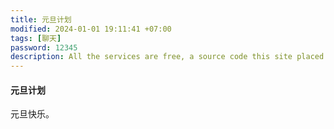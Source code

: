 ```yaml
---
title: 元旦计划
modified: 2024-01-01 19:11:41 +07:00
tags: [聊天]
password: 12345
description: All the services are free, a source code this site placed on github repository and intergration with netlify service, another service that you can use is github page for hosting your own static site.
---
```


####  元旦计划

元旦快乐。





